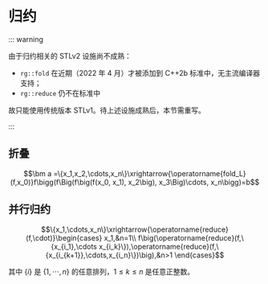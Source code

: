 # 归约 <Badge type="tip" text="待更新" />

::: warning

由于归约相关的 STLv2 设施尚不成熟：
- `rg::fold` 在近期（2022 年 4 月）才被添加到 C++2b 标准中，无主流编译器支持；
- `rg::reduce` 仍不在标准中

故只能使用传统版本 STLv1。待上述设施成熟后，本节需重写。

:::

## 折叠

$$\bm a =\{x_1,x_2,\cdots,x_n\}\xrightarrow{\operatorname{fold_L}(f,x_0)}f\bigg(f\Big(f\big(f(x_0, x_1), x_2\big), x_3\Big)\cdots, x_n\bigg)=b$$

## 并行归约

$$\{x_1,\cdots,x_n\}\xrightarrow{\operatorname{reduce}(f,\cdot)}\begin{cases}
x_1,&n=1\\
f\big(\operatorname{reduce}(f,\{x_{i_1},\cdots x_{i_k}\}),\operatorname{reduce}(f,\{x_{i_{k+1}},\cdots,x_{i_n}\})\big),&n>1
\end{cases}$$

其中 $\{i\}$ 是 $\{1,\cdots,n\}$ 的任意排列，$1\leqslant k\leqslant n$ 是任意正整数。
